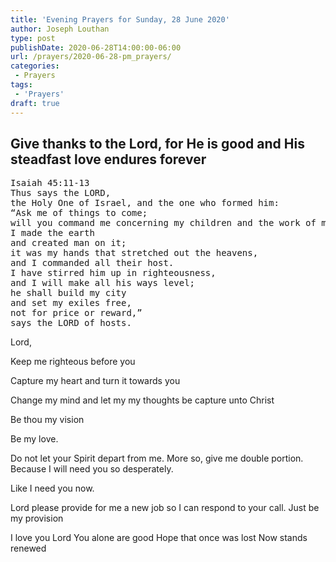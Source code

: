 ```yaml
---
title: 'Evening Prayers for Sunday, 28 June 2020'
author: Joseph Louthan
type: post
publishDate: 2020-06-28T14:00:00-06:00
url: /prayers/2020-06-28-pm_prayers/
categories:
 - Prayers
tags:
 - 'Prayers'
draft: true
---
```

## Give thanks to the Lord, for He is good and His steadfast love endures forever

<pre>
Isaiah 45:11-13
Thus says the LORD,
the Holy One of Israel, and the one who formed him:
“Ask me of things to come;
will you command me concerning my children and the work of my hands?
I made the earth
and created man on it;
it was my hands that stretched out the heavens,
and I commanded all their host.
I have stirred him up in righteousness,
and I will make all his ways level;
he shall build my city
and set my exiles free,
not for price or reward,”
says the LORD of hosts.
</pre>

Lord, 

Keep me righteous before you

Capture my heart and turn it towards you

Change my mind and let my my thoughts be capture unto Christ 

Be thou my vision 

Be my love. 

Do not let your Spirit depart from me.  More so, give me double portion.  Because I will need you so desperately. 

Like I need you now. 

Lord please provide for me a new job so I can respond to your call. Just be my provision 

I love you Lord
You alone are good
Hope that once was lost
Now stands renewed 
